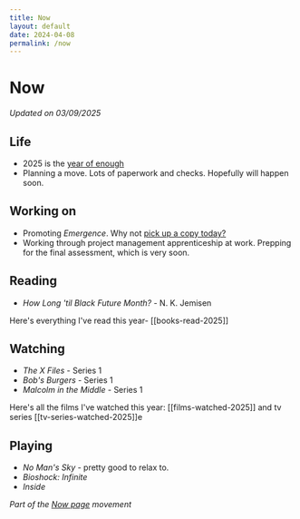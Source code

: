 ```yaml
---
title: Now
layout: default
date: 2024-04-08
permalink: /now
---
```


# Now

*Updated on 03/09/2025*

## Life

- 2025 is the [year of enough](https://www.davidralphlewis.co.uk/posts/2025-year-of-enough/)
- Planning a move. Lots of paperwork and checks. Hopefully will happen soon.

## Working on

- Promoting *Emergence*. Why not [pick up a copy today?](https://www.davidralphlewis.co.uk/posts/announcing-emergence/)
- Working through project management apprenticeship at work. Prepping for the final assessment, which is very soon.

## Reading

- *How Long 'til Black Future Month?* - N. K. Jemisen

Here's everything I've read this year- [[books-read-2025]]

## Watching

- *The X Files* - Series 1
- *Bob's Burgers* - Series 1
- *Malcolm in the Middle* - Series 1

Here's all the films I've watched this year: [[films-watched-2025]] and tv series [[tv-series-watched-2025]]e

## Playing

- *No Man's Sky* - pretty good to relax to.
- *Bioshock: Infinite*
- *Inside*

*Part of the <a href="https://nownownow.com/about" >Now page</a> movement*
